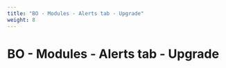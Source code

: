 ```yaml
---
title: "BO - Modules - Alerts tab - Upgrade"
weight: 8
---
```


# BO - Modules - Alerts tab - Upgrade
